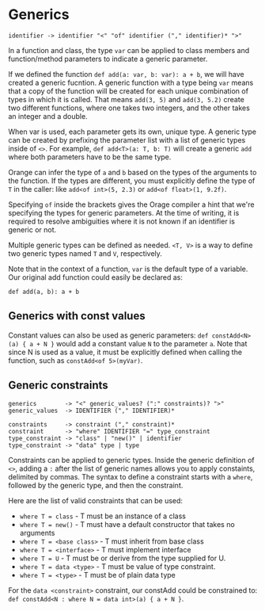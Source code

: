 # Generics

	identifier -> identifier "<" "of" identifier ("," identifier)* ">"

In a function and class, the type `var` can be applied to class members and function/method parameters to indicate a generic parameter.

If we defined the function `def add(a: var, b: var): a + b`, we will have created a generic fucntion. A generic function with a type being `var` means that a copy of the function will be created for each unique combination of types in which it is called. That means `add(3, 5)` and `add(3, 5.2)` create two different functions, where one takes two integers, and the other takes an integer and a double.

When var is used, each parameter gets its own, unique type. A generic type can be created by prefixing the parameter list with a list of generic types inside of `<>`. For example, `def add<T>(a: T, b: T)` will create a generic `add` where both parameters have to be the same type.

Orange can infer the type of `a` and `b` based on the types of the arguments to the function. If the types are different, you must explicitly define the type of `T` in the caller: like `add<of int>(5, 2.3)` or `add<of float>(1, 9.2f)`.

Specifying `of` inside the brackets gives the Orage compiler a hint that we're specifying the types for generic parameters. At the time of writing, it is required to resolve ambiguities where it is not known if an identifier is generic or not.

Multiple generic types can be defined as needed. `<T, V>` is a way to define two generic types named `T` and `V`, respectively.

Note that in the context of a function, `var` is the default type of a variable. Our original add function could easily be declared as:

	def add(a, b): a + b

## Generics with const values

Constant values can also be used as generic parameters: `def constAdd<N>(a) { a + N }`
would add a constant value `N` to the parameter `a`. Note that since N is used as a value, it must be explicitly defined when calling the function, such as `constAdd<of 5>(myVar)`.

## Generic constraints

	generics        -> "<" generic_values? (":" constraints)? ">"
	generic_values  -> IDENTIFIER ("," IDENTIFIER)*

	constraints     -> constraint ("," constraint)*
	constraint      -> "where" IDENTIFIER "=" type_constraint
	type_constraint -> "class" | "new()" | identifier
	type_constraint -> "data" type | type

Constraints can be applied to generic types. Inside the generic definition of `<>`, adding a `:` after the list of generic names allows you to apply constaints, delimited by commas. The syntax to define a constraint starts with a `where`, followed by the generic type, and then the constraint.

Here are the list of valid constraints that can be used:

- `where T = class` - T must be an instance of a class
- `where T = new()` - T must have a default constructor that takes no arguments
- `where T = <base class>` - T must inherit from base class
- `where T = <interface>` - T must implement interface
- `where T = U` - T must be or derive from the type supplied for U.
- `where T = data <type>` - T must be value of type constraint.
- `where T = <type>` - T must be of plain data type

For the `data <constraint>` constraint, our constAdd<N> could be constrained to: `def constAdd<N : where N = data int>(a) { a + N }`.
